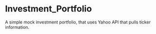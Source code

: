 # Investment_Portfolio
A simple mock investment portfolio, that uses Yahoo API that pulls ticker information.
